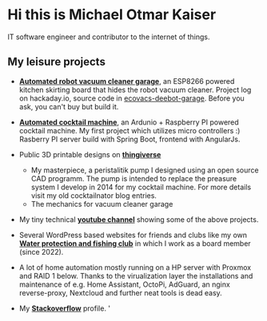# Hi this is **Mi**chael Otmar **Ka**iser

IT software engineer and contributor to the internet of things.

## My leisure projects
- **[Automated robot vacuum cleaner garage](https://hackaday.io/project/178993-space-saving-robot-vacuum-cleaner-garage)**, an ESP8266 powered kitchen skirting board that hides the robot vacuum cleaner. Project log on hackaday.io, source code in [ecovacs-deebot-garage](https://github.com/mika2de/ecovacs-deebot-garage). Before you ask, you can't buy but build it. 

- **[Automated cocktail machine](https://cocktailnator.de)**, an Ardunio + Raspberry PI powered cocktail machine. My first project which utilizes micro controllers :) Rasberry PI server build with Spring Boot, frontend with AngularJs.

- Public 3D printable designs on **[thingiverse](https://www.thingiverse.com/mika2de/designs)** 
  - My masterpiece, a peristalitik pump I designed using an open source CAD programm. The pump is intended to replace the preasure system I develop in 2014 for my cocktail machine. For more details visit my old cocktailnator blog entries.
  - The mechanics for vacuum cleaner garage

- My tiny technical **[youtube channel](https://www.youtube.com/@mkai2305)** showing some of the above projects. 

- Several WordPress based websites for friends and clubs like my own **[Water protection and fishing club](https://gav-reinheim.de)** in which I work as a board member (since 2022).

- A lot of home automation mostly running on a HP server with Proxmox and RAID 1 below. Thanks to the virualization layer the installations and maintenance of e.g. Home Assistant, OctoPi, AdGuard, an nginx reverse-proxy, Nextcloud and further neat tools is dead easy.

- My **[Stackoverflow](https://stackoverflow.com/users/4482535/mika)** profile. 
'
